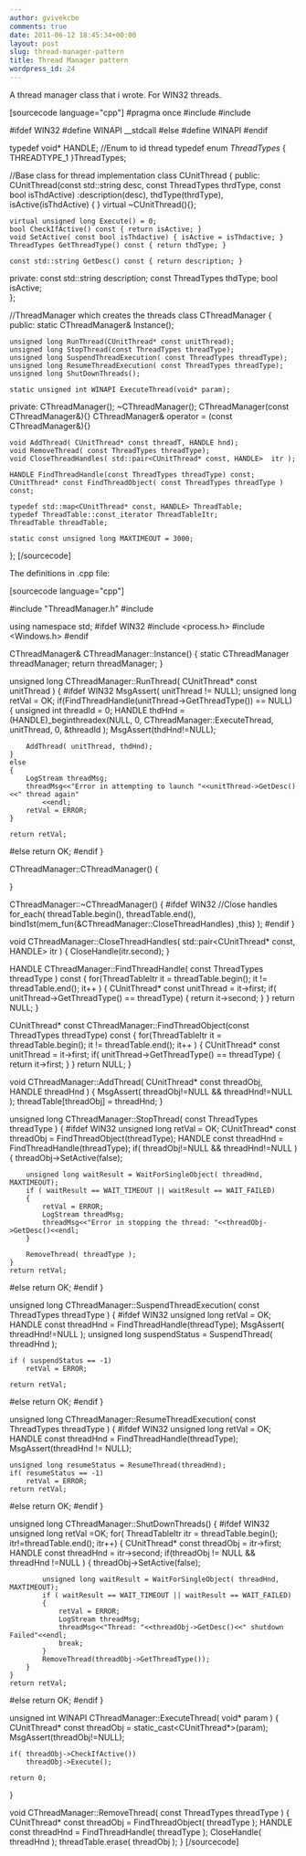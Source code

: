 ```yaml
---
author: gvivekcbe
comments: true
date: 2011-06-12 18:45:34+00:00
layout: post
slug: thread-manager-pattern
title: Thread Manager pattern
wordpress_id: 24
---
```


A thread manager class that i wrote. For WIN32 threads.

[sourcecode language="cpp"]
#pragma once
#include <iostream>
#include <map>

#ifdef WIN32
	#define WINAPI __stdcall
#else
	#define WINAPI 
#endif

typedef void* HANDLE;
//Enum to id thread
typedef enum _ThreadTypes_
{
	THREADTYPE_1
}ThreadTypes;

//Base class for thread implementation
class CUnitThread
{
public:
	CUnitThread(const std::string desc, const ThreadTypes thrdType, const bool isThdActive)
		:description(desc), thdType(thrdType), isActive(isThdActive)
	{ }
	virtual ~CUnitThread(){}; 

	virtual unsigned long Execute() = 0;
	bool CheckIfActive() const { return isActive; }
	void SetActive( const bool isThdactive) { isActive = isThdactive; }
	ThreadTypes GetThreadType() const { return thdType; }

	const std::string GetDesc() const { return description; }

private:
	const std::string description;
	const ThreadTypes thdType;
	bool isActive;	
};

//ThreadManager which creates the threads
class CThreadManager
{
public:
	static CThreadManager& Instance();

	unsigned long RunThread(CUnitThread* const unitThread);
	unsigned long StopThread(const ThreadTypes threadType);
	unsigned long SuspendThreadExecution( const ThreadTypes threadType);
	unsigned long ResumeThreadExecution( const ThreadTypes threadType);
	unsigned long ShutDownThreads();
	
	static unsigned int WINAPI ExecuteThread(void* param);

private:
	CThreadManager();
	~CThreadManager();
	CThreadManager(const CThreadManager&){}
	CThreadManager& operator = (const CThreadManager&){}

	void AddThread( CUnitThread* const threadT, HANDLE hnd);
	void RemoveThread( const ThreadTypes threadType);
	void CloseThreadHandles( std::pair<CUnitThread* const, HANDLE>  itr );

	HANDLE FindThreadHandle(const ThreadTypes threadType) const;
	CUnitThread* const FindThreadObject( const ThreadTypes threadType ) const;

	typedef std::map<CUnitThread* const, HANDLE> ThreadTable;
	typedef ThreadTable::const_iterator ThreadTableItr;
	ThreadTable threadTable;

	static const unsigned long MAXTIMEOUT = 3000;

};
[/sourcecode]

The definitions in .cpp file:

[sourcecode language="cpp"]

#include "ThreadManager.h"
#include <algorithm>

using namespace std;
#ifdef WIN32
#include <process.h>
#include <Windows.h>
#endif

CThreadManager& CThreadManager::Instance()
{
	static CThreadManager threadManager;
	return threadManager;
}

unsigned long CThreadManager::RunThread( CUnitThread* const unitThread )
{
#ifdef WIN32
	MsgAssert( unitThread != NULL);
	unsigned long retVal = OK;
	if(FindThreadHandle(unitThread->GetThreadType()) == NULL)
	{
		unsigned int threadId = 0;
		HANDLE thdHnd = (HANDLE)_beginthreadex(NULL, 0, CThreadManager::ExecuteThread, unitThread, 0, &threadId  );
		MsgAssert(thdHnd!=NULL);
		
		AddThread( unitThread, thdHnd);
	}
	else
	{
		LogStream threadMsg;
		threadMsg<<"Error in attempting to launch "<<unitThread->GetDesc()<<" thread again"
			<<endl;
		retVal = ERROR;
	}

	return retVal;
#else
	return OK;
#endif
}

CThreadManager::CThreadManager()
{
	
}

CThreadManager::~CThreadManager()
{
#ifdef WIN32
	//Close handles
	for_each( threadTable.begin(), threadTable.end(), 
			bind1st(mem_fun(&CThreadManager::CloseThreadHandles) ,this)  );
#endif
}

void CThreadManager::CloseThreadHandles( std::pair<CUnitThread* const, HANDLE>  itr )
{
	CloseHandle(itr.second);
}

HANDLE CThreadManager::FindThreadHandle( const ThreadTypes threadType ) const
{
	for(ThreadTableItr it = threadTable.begin(); it != threadTable.end(); it++ )
	{
		CUnitThread* const unitThread = it->first;
		if( unitThread->GetThreadType() == threadType)
		{
			return it->second;
		}
	}
	return NULL;
}

CUnitThread* const CThreadManager::FindThreadObject(const ThreadTypes threadType) const
{
	for(ThreadTableItr it = threadTable.begin(); it != threadTable.end(); it++ )
	{
		CUnitThread* const unitThread = it->first;
		if( unitThread->GetThreadType() == threadType)
		{
			return it->first;
		}
	}
	return NULL;
}

void CThreadManager::AddThread( CUnitThread* const threadObj, HANDLE threadHnd )
{
	MsgAssert( threadObj!=NULL && threadHnd!=NULL );
	threadTable[threadObj] = threadHnd;
}

unsigned long CThreadManager::StopThread( const ThreadTypes threadType )
{
#ifdef WIN32
	unsigned long retVal = OK;
	CUnitThread* const threadObj = FindThreadObject(threadType);
	HANDLE const threadHnd = FindThreadHandle(threadType);
	if( threadObj!=NULL && threadHnd!=NULL )
	{
		threadObj->SetActive(false);

		unsigned long waitResult = WaitForSingleObject( threadHnd, MAXTIMEOUT);
		if ( waitResult == WAIT_TIMEOUT || waitResult == WAIT_FAILED)
		{
			retVal = ERROR;
			LogStream threadMsg;
			threadMsg<<"Error in stopping the thread: "<<threadObj->GetDesc()<<endl;
		}

		RemoveThread( threadType );
	}
	return retVal;
#else
	return OK;
#endif
}

unsigned long CThreadManager::SuspendThreadExecution( const ThreadTypes threadType )
{
#ifdef WIN32
	unsigned long retVal = OK;
	HANDLE const threadHnd = FindThreadHandle(threadType);
	MsgAssert( threadHnd!=NULL );
	unsigned long suspendStatus = SuspendThread( threadHnd );

	if ( suspendStatus == -1)
		retVal = ERROR;

	return retVal;
#else
	return OK;
#endif
}

unsigned long CThreadManager::ResumeThreadExecution( const ThreadTypes threadType )
{
#ifdef WIN32
	unsigned long retVal = OK;
	HANDLE const threadHnd = FindThreadHandle(threadType);
	MsgAssert(threadHnd != NULL);
	
	unsigned long resumeStatus = ResumeThread(threadHnd);	
	if( resumeStatus == -1)
		retVal = ERROR;
	return retVal;
#else
	return OK;
#endif
}

unsigned long CThreadManager::ShutDownThreads()
{
#ifdef WIN32
	unsigned long retVal =OK;
	for( ThreadTableItr itr = threadTable.begin(); itr!=threadTable.end(); itr++)
	{
		CUnitThread* const threadObj = itr->first;
		HANDLE const threadHnd = itr->second;
		if(threadObj != NULL && threadHnd !=NULL )
		{
			threadObj->SetActive(false);

			unsigned long waitResult = WaitForSingleObject( threadHnd, MAXTIMEOUT);
			if ( waitResult == WAIT_TIMEOUT || waitResult == WAIT_FAILED)
			{
				retVal = ERROR;
				LogStream threadMsg;
				threadMsg<<"Thread: "<<threadObj->GetDesc()<<" shutdown Failed"<<endl;
				break;
			}
			RemoveThread(threadObj->GetThreadType());
		}
	}	
	return retVal;
#else
	return OK;
#endif
}

unsigned int WINAPI CThreadManager::ExecuteThread( void* param )
{
	CUnitThread* const threadObj = static_cast<CUnitThread*>(param);
	MsgAssert(threadObj!=NULL);

	if( threadObj->CheckIfActive())
		threadObj->Execute();

	return 0;
}

void CThreadManager::RemoveThread( const ThreadTypes threadType )
{
	CUnitThread* const threadObj = FindThreadObject( threadType );
	HANDLE const threadHnd = FindThreadHandle( threadType );
	CloseHandle( threadHnd );
	threadTable.erase( threadObj );
}
[/sourcecode]


